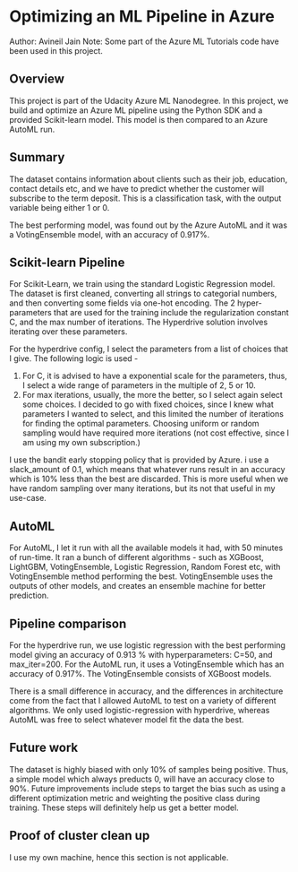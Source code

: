 # Optimizing an ML Pipeline in Azure

Author: Avineil Jain
Note: Some part of the Azure ML Tutorials code have been used in this project. 

## Overview
This project is part of the Udacity Azure ML Nanodegree.
In this project, we build and optimize an Azure ML pipeline using the Python SDK and a provided Scikit-learn model.
This model is then compared to an Azure AutoML run.

## Summary
The dataset contains information about clients such as their job, education, contact details etc, and we have to predict whether the customer will subscribe to the term deposit. This is a classification task, with the output variable being either 1 or 0. 

The best performing model, was found out by the Azure AutoML and it was a VotingEnsemble model, with an accuracy of 0.917%. 

## Scikit-learn Pipeline
For Scikit-Learn, we train using the standard Logistic Regression model. The dataset is first cleaned, converting all strings to categorial numbers, and then converting some fields via one-hot encoding. The 2 hyper-parameters that are used for the training include the regularization constant C, and the max number of iterations. The Hyperdrive solution involves iterating over these parameters. 

For the hyperdrive config, I select the parameters from a list of choices that I give. The following logic is used - 
1) For C, it is advised to have a exponential scale for the parameters, thus, I select a wide range of parameters in the multiple of 2, 5 or 10. 
2) For max iterations, usually, the more the better, so I select again select some choices. 
I decided to go with fixed choices, since I knew what parameters I wanted to select, and this limited the number of iterations for finding the optimal parameters. Choosing uniform or random sampling would have required more iterations (not cost effective, since I am using my own subscription.) 

I use the bandit early stopping policy that is provided by Azure. i use a slack_amount of 0.1, which means that whatever runs result in an accuracy which is 10% less than the best are discarded. This is more useful when we have random sampling over many iterations, but its not that useful in my use-case. 

## AutoML
For AutoML, I let it run with all the available models it had, with 50 minutes of run-time. It ran a bunch of different algorithms - such as XGBoost, LightGBM, VotingEnsemble, Logistic Regression, Random Forest etc, with VotingEnsemble method performing the best.  VotingEnsemble uses the outputs of other models, and creates an ensemble machine for better prediction.


## Pipeline comparison
For the hyperdrive run, we use logistic regression with the best performing model giving an accuracy of 0.913 % with hyperparameters: C=50, and max_iter=200. 
For the AutoML run, it uses a VotingEnsemble which has an accuracy of 0.917%. The VotingEnsemble consists of XGBoost models. 

There is a small difference in accuracy, and the differences in architecture come from the fact that I allowed AutoML to test on a variety of different algorithms. We only used logistic-regression with hyperdrive, whereas AutoML was free to select whatever model fit the data the best. 


## Future work
The dataset is highly biased with only 10% of samples being positive. Thus, a simple model which always preducts 0, will have an accuracy close to 90%. Future improvements include steps to target the bias such as using a different optimization metric and weighting the positive class during training. These steps will definitely help us get a better model. 


## Proof of cluster clean up
I use my own machine, hence this section is not applicable. 


